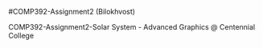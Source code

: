 #COMP392-Assignment2 (Bilokhvost)

COMP392-Assignment2-Solar System - Advanced Graphics @ Centennial College
